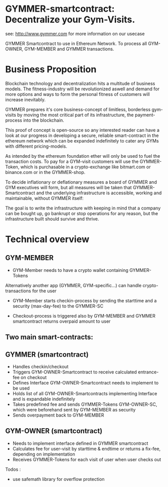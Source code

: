 # GYMMER-smartcontract: Decentralize your Gym-Visits.
see: http://www.gymmer.com for more information on our usecase

GYMMER Smartcontract to use in Ethereum Network. To process all GYM-OWNER, GYM-MEMBER and GYMMER transactions.

# Business Proposition

Blockchain technology and decentralization hits a multitude of business models. The fitness-industry will be revolutionized aswell and demand for more options and ways to form the personal fitness of customers will increase inevitably.

GYMMER prepares it's core business-concept of limitless, borderless gym-visits by moving the most critical part of its infrastructure, the payment-process into the blockchain.

This proof of concept is open-source so any interested reader can have a look at our progress in developing a secure, reliable smart-contract in the ethereum network which can be expanded indefinitely to cater any GYMs with different pricing-models.

As intended by the ethereum foundation ether will only be used to fuel the transaction costs. To pay for a GYM-visit customers will use the GYMMER-Token, which is purchasable in a crypto-exchange like bitmart.com or binance.com or in the GYMMER-shop.

To decide inflationary or deflationary measures a board of GYMMER and GYM executives will form, but all measures will be taken that GYMMER-Smartcontract and the underlying infrastructure is accessible, working and maintainable, without GYMMER itself:

The goal is to write the infrastructure with keeping in mind that a company can be bought up, go bankrupt or stop operations for any reason, but the infrastructure built should survive and thrive.



# Technical overview

## GYM-MEMBER
* GYM-Member needs to have a crypto wallet containing GYMMER-Tokens

Alternatively another app (GYMMER, GYM-specific...) can handle crypto-transactions for the user

* GYM-Member starts checkin-process by sending the starttime and a security (max-day-fee) to the GYMMER-SC

* Checkout-process is triggered also by GYM-MEMBER and GYMMER smartcontract returns overpaid amount to user


## Two main smart-contracts: 

## GYMMER (smartcontract)
* Handles checkin/checkout
* Triggers GYM-OWNER-Smartcontract to receive calculated entrance-fee on checkout
* Defines Interface GYM-OWNER-Smartcontract needs to implement to be used
* Holds list of all GYM-OWNER-Smartcontracts implementing Interface and is expandable indefinitely
* Takes predefined fee and sends GYMMER-Tokens GYM-OWNER-SC, which were beforehand sent by GYM-MEMBER as security
* Sends overpayment back to GYM-MEMBER

## GYM-OWNER (smartcontract)

* Needs to implement interface defined in GYMMER smartcontract
* Calculates fee for user-visit by starttime & endtime or returns a fix-fee, depending on implementation
* Receives GYMMER-Tokens for each visit of user when user checks out



Todos :
* use safemath library for overflow protection 
